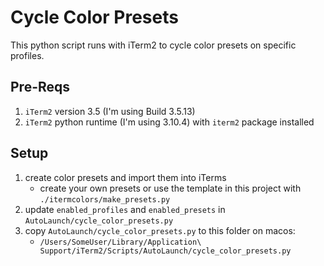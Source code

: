 # Cycle Color Presets

This python script runs with iTerm2 to cycle color presets on specific profiles.
## Pre-Reqs
1. `iTerm2` version 3.5 (I'm using Build 3.5.13)
2. `iTerm2` python runtime (I'm using 3.10.4) with `iterm2` package installed

## Setup
1. create color presets and import them into iTerms
   - create your own presets or use the template in this project with `./itermcolors/make_presets.py`
2. update `enabled_profiles` and `enabled_presets` in `AutoLaunch/cycle_color_presets.py`
3. copy `AutoLaunch/cycle_color_presets.py` to this folder on macos:
    - `/Users/SomeUser/Library/Application\ Support/iTerm2/Scripts/AutoLaunch/cycle_color_presets.py`
